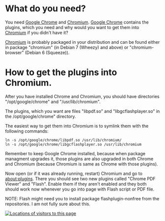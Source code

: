 <!DOCTYPE html>
<html>
<head>
<meta name="description" content="Guide for getting Flash and PDF plugins from Google Chrome to Chromium" />
<meta name="keywords" content="Google,Chrome,Chromium,Flash,Player,PDF,Linux,Debian,Ubuntu" />
<meta name="author" content="Mika Suomalainen" />
<meta charset="UTF-8" />
<link rel="canonical" href="http://mkaysi.github.com/articles/guides/ChromiumFlashPDF.html">
<title>Getting Google Chrome integrated flash and PDF player to Chromium</title>
<link rel="stylesheet" type="text/css" href="../../tyyli.css" />
</head>

# What do you need?

You need [Google Chrome] and [Chromium]. [Google Chrome] contains the plugins, which
you need and why would you want to get them into [Chromium] if you didn't have it?

[Chromium] is probably packaged in your distribution and can be found either in package "chromium" (in Debian 7 (Wheezy) and above) or "chromium-browser" (Debian 6 (Squeeze)).

# How to get the plugins into Chromium.

After you have installed Chrome and Chromium, you should have directories "/opt/google/chrome"
and "/usr/lib/chromium".

The plugins, which you want are files "libpdf.so" and "libgcflashplayer.so" in the /opt/google/chrome" directory.

The easiest way to get them into Chromium is to symlink them with the following commands:

```
ln -s /opt/google/chrome/libpdf.so /usr/lib/chromium/
ln -s /opt/google/chrome/libgcflashplayer.so /usr/lib/chromium
```

Remember to keep Google Chrome installed, because when package managment upgrades it, those plugins are also upgraded in both Chrome and Chromium (because Chromium is same as Chrome with those plugins).

Now open (or if it was already running, restart) Chromium and go to [about:plugins](about:plugins). There you should see two new plugins called "Chrome PDF Viewer" and "Flash".
Enable them if they aren't enabled and they both should work now whenever you go into page with Flash script or PDF file.

NOTE: Flash might need you to install package flashplugin-nonfree from the repositories. I am not fully sure about this.

[Google Chrome]:https://www.google.com/intl/en/chrome/browser/
[Chromium]:http://www.chromium.org/Home

<div id="clustrmaps-widget"></div><script type="text/javascript">var _clustrmaps = {'url' : 'http://mkaysi.github.com/', 'user' : 1040881, 'server' : '4', 'id' : 'clustrmaps-widget', 'version' : 1, 'date' : '2012-09-02', 'lang' : 'en', 'corners' : 'square' };(function (){ var s = document.createElement('script'); s.type = 'text/javascript'; s.async = true; s.src = 'http://www4.clustrmaps.com/counter/map.js'; var x = document.getElementsByTagName('script')[0]; x.parentNode.insertBefore(s, x);})();</script><noscript><a href="http://www4.clustrmaps.com/user/bd3fe1f1"><img src="http://www4.clustrmaps.com/stats/maps-no_clusters/mkaysi.github.com--thumb.jpg" alt="Locations of visitors to this page" /></a></noscript>

</HTML>
